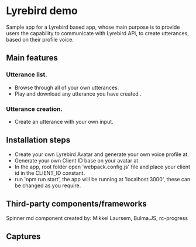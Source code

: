 # Lyrebird demo
Sample app for a Lyrebird based app, whose main purpose is to provide users the capability to communicate with Lyrebird APi, to create utterances,
based on their profile voice.

## Main features


### Utterance list.

* Browse through all of your own utterances.
* Play and download any utterance you have created .

### Utterance creation.

* Create an utterance with your own input.

## Installation steps

* Create your own Lyrebird Avatar and generate your own voice profile at.
* Generate your own Client ID base on your avatar at.
* In the app, root folder open 'webpack.config.js' file and place your client id in the CLIENT_ID constant.
* run 'npm run start', the app will be running at 'localhost:3000', these can be changed as you require.


## Third-party components/frameworks

Spinner md component created by: Mikkel Laursem, Bulma.JS, rc-progress

## Captures
